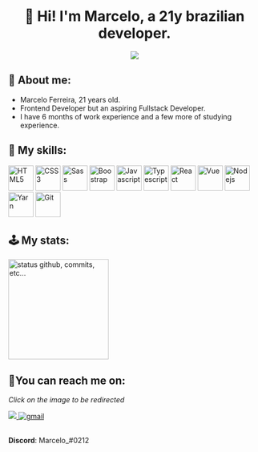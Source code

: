 <h1 align="center">👋 Hi! I'm Marcelo, a 21y brazilian developer.</h1>
<div align="center">
   <img src="https://komarev.com/ghpvc/?username=basedCadet&style=for-the-badge"/> 
</div>

## **🐉 About me:**
* Marcelo Ferreira, 21 years old.
* Frontend Developer but an aspiring Fullstack Developer.
* I have 6 months of work experience and a few more of studying experience.

## **💬 My skills:**
<div>
  <img width="50" height="50" title="HTML5" src="https://cdn.jsdelivr.net/gh/devicons/devicon/icons/html5/html5-original.svg" />
  <img width="50" height="50" title="CSS3" src="https://cdn.jsdelivr.net/gh/devicons/devicon/icons/css3/css3-original.svg" />
  <img width="50" height="50" title="Sass" src="https://cdn.jsdelivr.net/gh/devicons/devicon/icons/sass/sass-original.svg" />
  <img width="50" height="50" title="Boostrap" src="https://cdn.jsdelivr.net/gh/devicons/devicon/icons/bootstrap/bootstrap-original.svg" />
  <img width="50" height="50" title="Javascript"src="https://cdn.jsdelivr.net/gh/devicons/devicon/icons/javascript/javascript-original.svg" />
  <img width="50" height="50" title="Typescript" src="https://cdn.jsdelivr.net/gh/devicons/devicon/icons/typescript/typescript-original.svg" />
  <img width="50" height="50" title="React" src="https://cdn.jsdelivr.net/gh/devicons/devicon/icons/react/react-original.svg" />
  <img width="50" height="50" title="Vue" src="https://cdn.jsdelivr.net/gh/devicons/devicon/icons/vuejs/vuejs-original.svg" />
  <img width="50" height="50" title="Nodejs" src="https://cdn.jsdelivr.net/gh/devicons/devicon/icons/nodejs/nodejs-original.svg" />
  <img width="50" height="50" title="Yarn" src="https://cdn.jsdelivr.net/gh/devicons/devicon/icons/yarn/yarn-original.svg" />
  <img width="50" height="50" title="Git" src="https://cdn.jsdelivr.net/gh/devicons/devicon/icons/git/git-original.svg" />
</div>

## **🕹️ My stats:**

<div>
    <img alt="status github, commits, etc..." height="200px" src="https://github-readme-stats.vercel.app/api?username=basedCadet&count_private=true&show_icons=true&theme=algolia&bg_color=0,000000,130F40&layout=compact&border_radius=8" />
    
</div>

## **🌠You can reach me on:**
*Click on the image to be redirected*

<div>
  <a href="https://www.linkedin.com/in/marcelo-ferreira-790a66226/">
  <img src="https://img.shields.io/badge/linkedin-%230077B5.svg?style=for-the-badge&logo=linkedin&logoColor=white"/>
  </a>
  <a href="mailto:flaviomff@gmail.com">
  <img alt=gmail src="https://img.shields.io/badge/Gmail-D14836?style=for-the-badge&logo=gmail&logoColor=white"/>
  </a>
</div>

<br/>

**Discord**: Marcelo_#0212
